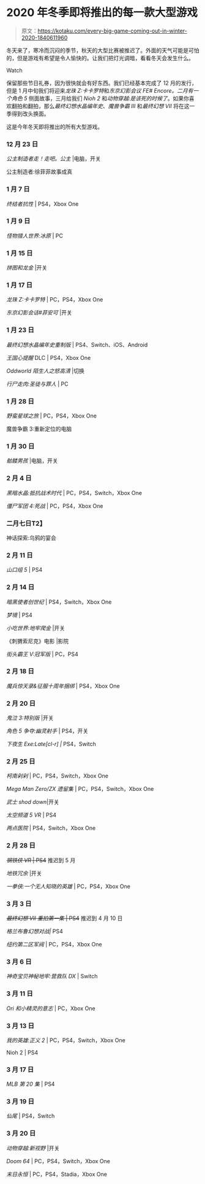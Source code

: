 # 2020 年冬季即将推出的每一款大型游戏

> 原文：<https://kotaku.com/every-big-game-coming-out-in-winter-2020-1840611960>

冬天来了，寒冷而沉闷的季节，秋天的大型比赛被推迟了。外面的天气可能是可怕的，但是游戏有希望是令人愉快的。让我们把灯光调暗，看看冬天会发生什么。

Watch

保留那些节日礼券，因为很快就会有好东西。我们已经基本完成了 12 月的发行，但是 1 月中旬我们将迎来*龙珠 Z:卡卡罗特*和*东京幻影会议 FE# Encore。*二月有一个*角色 5* 侧面故事，三月给我们 *Nioh 2* 和*动物穿越:是该死的时候了*。如果你喜欢翻拍和翻拍，那么*最终幻想水晶编年史*、*魔兽争霸 III* 和*最终幻想 VII* 将在这一季得到改头换面。

这是今年冬天即将推出的所有大型游戏。

### **12 月 23 日**

*公主制造者走！走吧。公主* |电脑，开关

公主制造者:徐菲菲故事成真

### **1 月 7 日**

*终结者抗性* | PS4，Xbox One

### **1 月 9 日**

*怪物猎人世界:冰原* | PC

### **1 月 15 日**

*拼图和龙金* |开关

### **1 月 17 日**

*龙珠 Z:卡卡罗特* | PC，PS4，Xbox One

*东京幻影会话#菲安可* |开关

### **1 月 23 日**

*最终幻想水晶编年史重制版* | PS4、Switch、iOS、Android

*王国心提醒* DLC | PS4，Xbox One

*Oddworld 陌生人之怒高清* |切换

*行尸走肉:圣徒与罪人* | PC

### **1 月 28 日**

*野蛮星球之旅* | PC，PS4，Xbox One

魔兽争霸 3:重新定位的电脑

### 1 月 30 日

*骷髅男孩* |电脑，开关

### **2 月 4 日**

*黑暗水晶:抵抗战术时代* | PC，PS4，Switch，Xbox One

*僵尸军团 4:死战* | PC，PS4，Xbox One

### **二月七日**T2】

神话探索:乌鸦的宴会

### **2 月 11 日**

*山口组 5* | PS4

### **2 月 14 日**

*暗黑使者创世纪* | PS4，Switch，Xbox One

*梦境* | PS4

*小吃世界:地牢爬金* |开关

《刺猬索尼克》电影 |影院

*街头霸王 V:冠军版* | PC，PS4

### **2 月 18 日**

*魔兵惊天录&征服十周年捆绑* | PS4，Xbox One

### **2 月 20 日**

*鬼泣 3:特别版* |开关

*角色 5 争夺:幽灵射手* | PS4，开关

*下夜生 Exe:Late[cl-r] |* PS4，Switch

### **2 月 25 日**

*柯南剁剁* | PC，PS4，Switch，Xbox One

*Mega Man Zero/ZX 遗留集* | PC，PS4，Switch，Xbox One

*武士 shod down*|开关

*太空频道 5 VR* | PS4

*两点医院* | PS4，Switch，Xbox One

### **2 月 28 日**

~~*钢铁侠 VR* | PS4~~ 推迟到 5 月

*地铁冗余* |开关

*一拳侠:一个无人知晓的英雄* | PC，PS4，Xbox One

### **3 月 3 日**

~~*最终幻想 VII 重拍第一集* | PS4~~ 推迟到 4 月 10 日

*格兰布鲁幻想对战|* PS4

*纽约第二区军阀* | PC，PS4，Xbox One

### 3 月 6 日

*神奇宝贝神秘地牢:营救队 DX* | Switch

### **3 月 11 日**

*Ori 和小精灵的意志* | PC，Xbox One

### **3 月 13 日**

*我的英雄:正义 2* | PC，PS4，Switch，Xbox One

Nioh 2 | PS4

### **3 月 17 日**

*MLB 第 20 集* | PS4

### **3 月 19 日**

*仙尾* | PS4，Switch

### **3 月 20 日**

*动物穿越:新视野* |开关

*Doom 64* | PC，PS4，Switch，Xbox One

*末日永恒* | PC，PS4，Stadia，Xbox One